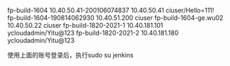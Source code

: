 fp-build-1604 10.40.50.41-200106074837 10.40.50.41  ciuser/Hello=111!  
fp-build-1604-190814062930             10.40.51.200 ciuser
fp-build-1604-ge.wu02                  10.40.50.22  ciuser
fp-build-1820-2021-1   10.40.181.101    ycloudadmin/Yitu@123 
fp-build-1820-2021-2   10.40.181.180    ycloudadmin/Yitu@123 

使用上面的账号登录后，执行sudo su jenkins